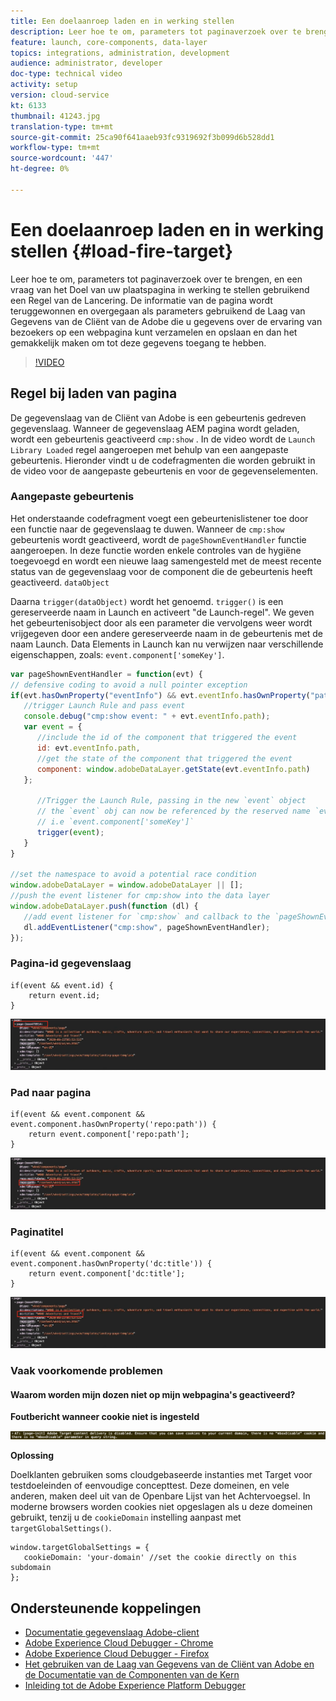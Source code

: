 ```yaml
---
title: Een doelaanroep laden en in werking stellen
description: Leer hoe te om, parameters tot paginaverzoek over te brengen, en een vraag van het Doel van uw plaatspagina in werking te stellen gebruikend een Regel van de Lancering. De informatie van de pagina wordt teruggewonnen en overgegaan als parameters gebruikend de Laag van Gegevens van de Cliënt van de Adobe die u gegevens over de ervaring van bezoekers op een webpagina kunt verzamelen en opslaan en dan het gemakkelijk maken om tot deze gegevens toegang te hebben.
feature: launch, core-components, data-layer
topics: integrations, administration, development
audience: administrator, developer
doc-type: technical video
activity: setup
version: cloud-service
kt: 6133
thumbnail: 41243.jpg
translation-type: tm+mt
source-git-commit: 25ca90f641aaeb93fc9319692f3b099d6b528dd1
workflow-type: tm+mt
source-wordcount: '447'
ht-degree: 0%

---
```



# Een doelaanroep laden en in werking stellen {#load-fire-target}

Leer hoe te om, parameters tot paginaverzoek over te brengen, en een vraag van het Doel van uw plaatspagina in werking te stellen gebruikend een Regel van de Lancering. De informatie van de pagina wordt teruggewonnen en overgegaan als parameters gebruikend de Laag van Gegevens van de Cliënt van de Adobe die u gegevens over de ervaring van bezoekers op een webpagina kunt verzamelen en opslaan en dan het gemakkelijk maken om tot deze gegevens toegang te hebben.

>[!VIDEO](https://video.tv.adobe.com/v/41243?quality=12&learn=on)

## Regel bij laden van pagina

De gegevenslaag van de Cliënt van Adobe is een gebeurtenis gedreven gegevenslaag. Wanneer de gegevenslaag AEM pagina wordt geladen, wordt een gebeurtenis geactiveerd `cmp:show` . In de video wordt de `Launch Library Loaded` regel aangeroepen met behulp van een aangepaste gebeurtenis. Hieronder vindt u de codefragmenten die worden gebruikt in de video voor de aangepaste gebeurtenis en voor de gegevenselementen.

### Aangepaste gebeurtenis

Het onderstaande codefragment voegt een gebeurtenislistener toe door een functie naar de gegevenslaag te duwen. Wanneer de `cmp:show` gebeurtenis wordt geactiveerd, wordt de `pageShownEventHandler` functie aangeroepen. In deze functie worden enkele controles van de hygiëne toegevoegd en wordt een nieuwe laag samengesteld met de meest recente status van de gegevenslaag voor de component die de gebeurtenis heeft geactiveerd. `dataObject`

Daarna `trigger(dataObject)` wordt het genoemd. `trigger()` is een gereserveerde naam in Launch en activeert &quot;de Launch-regel&quot;. We geven het gebeurtenisobject door als een parameter die vervolgens weer wordt vrijgegeven door een andere gereserveerde naam in de gebeurtenis met de naam Launch. Data Elements in Launch kan nu verwijzen naar verschillende eigenschappen, zoals: `event.component['someKey']`.

```javascript
var pageShownEventHandler = function(evt) {
// defensive coding to avoid a null pointer exception
if(evt.hasOwnProperty("eventInfo") && evt.eventInfo.hasOwnProperty("path")) {
   //trigger Launch Rule and pass event
   console.debug("cmp:show event: " + evt.eventInfo.path);
   var event = {
      //include the id of the component that triggered the event
      id: evt.eventInfo.path,
      //get the state of the component that triggered the event
      component: window.adobeDataLayer.getState(evt.eventInfo.path)
   };

      //Trigger the Launch Rule, passing in the new `event` object
      // the `event` obj can now be referenced by the reserved name `event` by other Launch data elements
      // i.e `event.component['someKey']`
      trigger(event);
   }
}

//set the namespace to avoid a potential race condition
window.adobeDataLayer = window.adobeDataLayer || [];
//push the event listener for cmp:show into the data layer
window.adobeDataLayer.push(function (dl) {
   //add event listener for `cmp:show` and callback to the `pageShownEventHandler` function
   dl.addEventListener("cmp:show", pageShownEventHandler);
});
```

### Pagina-id gegevenslaag

```
if(event && event.id) {
    return event.id;
}
```

![Pagina-id](assets/pageid.png)

### Pad naar pagina

```
if(event && event.component && event.component.hasOwnProperty('repo:path')) {
    return event.component['repo:path'];
}
```

![Paginapad](assets/pagepath.png)

### Paginatitel

```
if(event && event.component && event.component.hasOwnProperty('dc:title')) {
    return event.component['dc:title'];
}
```

![Paginatitel](assets/pagetitle.png)

### Vaak voorkomende problemen

#### Waarom worden mijn dozen niet op mijn webpagina&#39;s geactiveerd?

**Foutbericht wanneer cookie niet is ingesteld**

![Fout doelcookie](assets/target-cookie-error.png)

**Oplossing**

Doelklanten gebruiken soms cloudgebaseerde instanties met Target voor testdoeleinden of eenvoudige concepttest. Deze domeinen, en vele anderen, maken deel uit van de Openbare Lijst van het Achtervoegsel.
In moderne browsers worden cookies niet opgeslagen als u deze domeinen gebruikt, tenzij u de `cookieDomain` instelling aanpast met `targetGlobalSettings()`.

```
window.targetGlobalSettings = {  
   cookieDomain: 'your-domain' //set the cookie directly on this subdomain 
};
```

## Ondersteunende koppelingen

* [Documentatie gegevenslaag Adobe-client](https://github.com/adobe/adobe-client-data-layer/wiki)
* [Adobe Experience Cloud Debugger - Chrome](https://chrome.google.com/webstore/detail/adobe-experience-cloud-de/ocdmogmohccmeicdhlhhgepeaijenapj)
* [Adobe Experience Cloud Debugger - Firefox](https://addons.mozilla.org/en-US/firefox/addon/adobe-experience-platform-dbg/)
* [Het gebruiken van de Laag van Gegevens van de Cliënt van Adobe en de Documentatie van de Componenten van de Kern](https://docs.adobe.com/content/help/en/experience-manager-core-components/using/developing/data-layer/overview.html)
* [Inleiding tot de Adobe Experience Platform Debugger](https://docs.adobe.com/content/help/en/platform-learn/tutorials/data-ingestion/web-sdk/introduction-to-the-experience-platform-debugger.html)